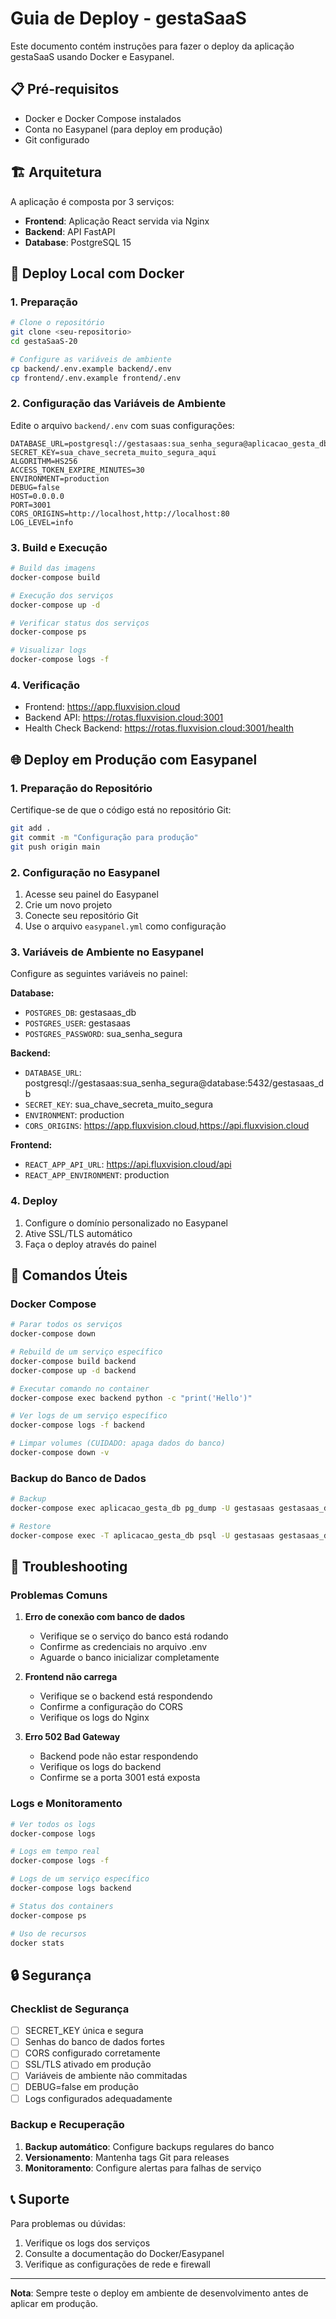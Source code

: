 # Guia de Deploy - gestaSaaS

Este documento contém instruções para fazer o deploy da aplicação gestaSaaS usando Docker e Easypanel.

## 📋 Pré-requisitos

- Docker e Docker Compose instalados
- Conta no Easypanel (para deploy em produção)
- Git configurado

## 🏗️ Arquitetura

A aplicação é composta por 3 serviços:

- **Frontend**: Aplicação React servida via Nginx
- **Backend**: API FastAPI
- **Database**: PostgreSQL 15

## 🚀 Deploy Local com Docker

### 1. Preparação

```bash
# Clone o repositório
git clone <seu-repositorio>
cd gestaSaaS-20

# Configure as variáveis de ambiente
cp backend/.env.example backend/.env
cp frontend/.env.example frontend/.env
```

### 2. Configuração das Variáveis de Ambiente

Edite o arquivo `backend/.env` com suas configurações:

```env
DATABASE_URL=postgresql://gestasaas:sua_senha_segura@aplicacao_gesta_db:5432/gestasaas_db
SECRET_KEY=sua_chave_secreta_muito_segura_aqui
ALGORITHM=HS256
ACCESS_TOKEN_EXPIRE_MINUTES=30
ENVIRONMENT=production
DEBUG=false
HOST=0.0.0.0
PORT=3001
CORS_ORIGINS=http://localhost,http://localhost:80
LOG_LEVEL=info
```

### 3. Build e Execução

```bash
# Build das imagens
docker-compose build

# Execução dos serviços
docker-compose up -d

# Verificar status dos serviços
docker-compose ps

# Visualizar logs
docker-compose logs -f
```

### 4. Verificação

- Frontend: https://app.fluxvision.cloud
- Backend API: https://rotas.fluxvision.cloud:3001
- Health Check Backend: https://rotas.fluxvision.cloud:3001/health

## 🌐 Deploy em Produção com Easypanel

### 1. Preparação do Repositório

Certifique-se de que o código está no repositório Git:

```bash
git add .
git commit -m "Configuração para produção"
git push origin main
```

### 2. Configuração no Easypanel

1. Acesse seu painel do Easypanel
2. Crie um novo projeto
3. Conecte seu repositório Git
4. Use o arquivo `easypanel.yml` como configuração

### 3. Variáveis de Ambiente no Easypanel

Configure as seguintes variáveis no painel:

**Database:**
- `POSTGRES_DB`: gestasaas_db
- `POSTGRES_USER`: gestasaas
- `POSTGRES_PASSWORD`: sua_senha_segura

**Backend:**
- `DATABASE_URL`: postgresql://gestasaas:sua_senha_segura@database:5432/gestasaas_db
- `SECRET_KEY`: sua_chave_secreta_muito_segura
- `ENVIRONMENT`: production
- `CORS_ORIGINS`: https://app.fluxvision.cloud,https://api.fluxvision.cloud

**Frontend:**
- `REACT_APP_API_URL`: https://api.fluxvision.cloud/api
- `REACT_APP_ENVIRONMENT`: production

### 4. Deploy

1. Configure o domínio personalizado no Easypanel
2. Ative SSL/TLS automático
3. Faça o deploy através do painel

## 🔧 Comandos Úteis

### Docker Compose

```bash
# Parar todos os serviços
docker-compose down

# Rebuild de um serviço específico
docker-compose build backend
docker-compose up -d backend

# Executar comando no container
docker-compose exec backend python -c "print('Hello')"

# Ver logs de um serviço específico
docker-compose logs -f backend

# Limpar volumes (CUIDADO: apaga dados do banco)
docker-compose down -v
```

### Backup do Banco de Dados

```bash
# Backup
docker-compose exec aplicacao_gesta_db pg_dump -U gestasaas gestasaas_db > backup.sql

# Restore
docker-compose exec -T aplicacao_gesta_db psql -U gestasaas gestasaas_db < backup.sql
```

## 🐛 Troubleshooting

### Problemas Comuns

1. **Erro de conexão com banco de dados**
   - Verifique se o serviço do banco está rodando
   - Confirme as credenciais no arquivo .env
   - Aguarde o banco inicializar completamente

2. **Frontend não carrega**
   - Verifique se o backend está respondendo
   - Confirme a configuração do CORS
   - Verifique os logs do Nginx

3. **Erro 502 Bad Gateway**
   - Backend pode não estar respondendo
   - Verifique os logs do backend
   - Confirme se a porta 3001 está exposta

### Logs e Monitoramento

```bash
# Ver todos os logs
docker-compose logs

# Logs em tempo real
docker-compose logs -f

# Logs de um serviço específico
docker-compose logs backend

# Status dos containers
docker-compose ps

# Uso de recursos
docker stats
```

## 🔒 Segurança

### Checklist de Segurança

- [ ] SECRET_KEY única e segura
- [ ] Senhas do banco de dados fortes
- [ ] CORS configurado corretamente
- [ ] SSL/TLS ativado em produção
- [ ] Variáveis de ambiente não commitadas
- [ ] DEBUG=false em produção
- [ ] Logs configurados adequadamente

### Backup e Recuperação

1. **Backup automático**: Configure backups regulares do banco
2. **Versionamento**: Mantenha tags Git para releases
3. **Monitoramento**: Configure alertas para falhas de serviço

## 📞 Suporte

Para problemas ou dúvidas:

1. Verifique os logs dos serviços
2. Consulte a documentação do Docker/Easypanel
3. Verifique as configurações de rede e firewall

---

**Nota**: Sempre teste o deploy em ambiente de desenvolvimento antes de aplicar em produção.